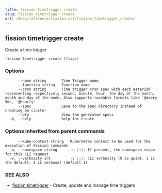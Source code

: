 ```yaml
---
title: fission timetrigger create
slug: fission_timetrigger_create
url: /docs/reference/fission-cli/fission_timetrigger_create/
---
```

## fission timetrigger create

Create a time trigger

```
fission timetrigger create [flags]
```

### Options

```
      --name string       Time Trigger name
      --function string   Function name
      --cron string       Time trigger cron spec with each asterisk representing respectively second, minute, hour, the day of the month, month and day of the week. Also supports readable formats like '@every 5m', '@hourly'
      --spec              Save to the spec directory instead of creating on cluster
      --dry               View the generated specs
  -h, --help              help for create
```

### Options inherited from parent commands

```
      --kube-context string   Kubernetes context to be used for the execution of Fission commands
  -n, --namespace string      -n |:|: If present, the namespace scope for this CLI request
  -v, --verbosity int         -v |:|: CLI verbosity (0 is quiet, 1 is the default, 2 is verbose) (default 1)
```

### SEE ALSO

* [fission timetrigger](/docs/reference/fission-cli/fission_timetrigger/)	 - Create, update and manage time triggers

